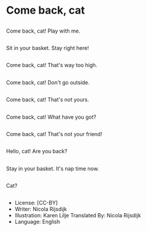 # Come back, cat

##
Come back, cat! Play with me.

##
Sit in your basket. Stay
right here!

##
Come back, cat! That's way too high.

##
Come back, cat! Don't go outside.

##

##
Come back, cat! That's not yours.

##
Come back, cat! What have you got?

##
Come back, cat! That's not your friend!

##
Hello, cat! Are you back?

##
Stay in your basket. It's nap time now.

##
Cat?

##

##
* License: [CC-BY]
* Writer: Nicola Rijsdijk
* Illustration: Karen Lilje
Translated By: Nicola Rijsdijk
* Language: English
